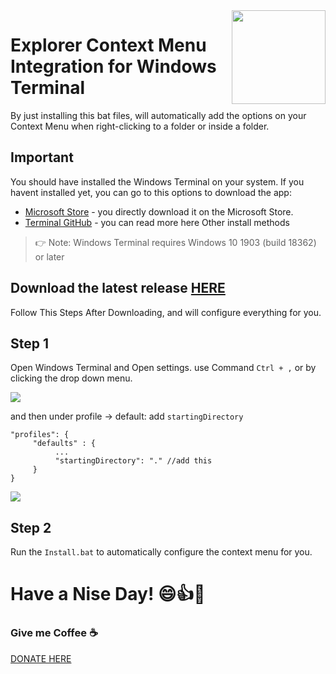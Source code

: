 
<img src="https://github.com/MisterJ936/Explorer-Context-Menu-Integration-for-windows-terminal/blob/master/images/icon.png?raw=true" align="right" width="150" />

# Explorer Context Menu Integration for Windows Terminal
By just installing this bat files, will automatically add the options on your Context Menu when right-clicking to a folder or inside a folder.

## Important
You should have installed the Windows Terminal on your system. If you havent installed yet, you can go to this options to download the app:

- [Microsoft Store](https://aka.ms/terminal) - you directly download it on the Microsoft Store.
- [Terminal GitHub](https://github.com/microsoft/terminal#other-install-methods) - you can read more here Other install methods

> 👉 Note: Windows Terminal requires Windows 10 1903 (build 18362) or later  
## Download the latest release [HERE](https://github.com/MisterJ936/Explorer-Context-Menu-Integration-for-windows-terminal/releases)

Follow This Steps After Downloading, and will configure everything for you.

## Step 1
Open Windows Terminal and Open settings. use Command `Ctrl + ,` or by clicking the drop down menu.  

<img src="https://github.com/MisterJ936/Explorer-Context-Menu-Integration-for-windows-terminal/blob/master/images/open%20setting.png?raw=true" />

and then under profile -> default: add `startingDirectory`

```
"profiles": {
     "defaults" : {
          ...
          "startingDirectory": "." //add this
     }
}
```

<img src="https://github.com/MisterJ936/Explorer-Context-Menu-Integration-for-windows-terminal/blob/master/images/add%20startingdirectory.png?raw=true" />

## Step 2
Run the `Install.bat` to automatically configure the context menu for you. 


# Have a Nise Day! 😄👍👊

### Give me Coffee ☕
[DONATE HERE](https://paypal.me/mrj936)